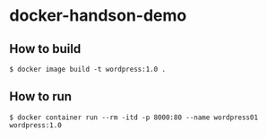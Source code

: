 # docker-handson-demo

## How to build

```
$ docker image build -t wordpress:1.0 .
```

## How to run

```
$ docker container run --rm -itd -p 8000:80 --name wordpress01 wordpress:1.0
```

